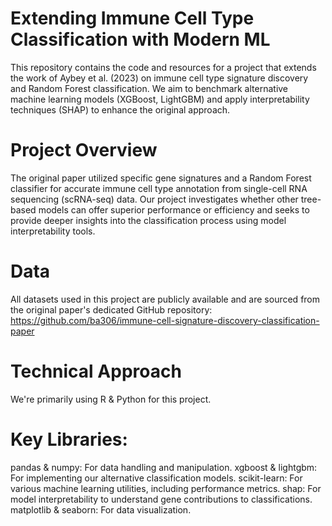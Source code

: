 # Extending Immune Cell Type Classification with Modern ML

This repository contains the code and resources for a project that extends the work of Aybey et al. (2023) on immune cell type signature discovery and Random Forest classification. We aim to benchmark alternative machine learning models (XGBoost, LightGBM) and apply interpretability techniques (SHAP) to enhance the original approach.

# Project Overview
The original paper utilized specific gene signatures and a Random Forest classifier for accurate immune cell type annotation from single-cell RNA sequencing (scRNA-seq) data. Our project investigates whether other tree-based models can offer superior performance or efficiency and seeks to provide deeper insights into the classification process using model interpretability tools.

# Data
All datasets used in this project are publicly available and are sourced from the original paper's dedicated GitHub repository:
https://github.com/ba306/immune-cell-signature-discovery-classification-paper

# Technical Approach
We're primarily using R & Python for this project.

# Key Libraries:

pandas & numpy: For data handling and manipulation.
xgboost & lightgbm: For implementing our alternative classification models.
scikit-learn: For various machine learning utilities, including performance metrics.
shap: For model interpretability to understand gene contributions to classifications.
matplotlib & seaborn: For data visualization.
